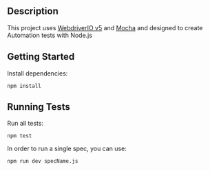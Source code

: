 ## Description
This project uses [WebdriverIO v5](https://github.com/webdriverio/webdriverio/) and [Mocha](https://github.com/mochajs/mocha) and designed to create Automation tests with Node.js

## Getting Started
Install dependencies:

```
npm install
```

## Running Tests
Run all tests:

```
npm test
```

In order to run a single spec, you can use:

```
npm run dev specName.js
```